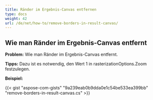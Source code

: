 ```yaml
---
title: Ränder im Ergebnis-Canvas entfernen
type: docs
weight: 42
url: /de/net/how-to/remove-borders-in-result-canvas/
---
```


## **Wie man Ränder im Ergebnis-Canvas entfernt**

**Problem:** Wie man Ränder im Ergebnis-Canvas entfernt.

**Tipps:** Dazu ist es notwendig, den Wert 1 in rasterizationOptions.Zoom festzulegen.

**Beispiel:**

{{< gist "aspose-com-gists" "9a239eab0b9dda0e1c54be533ea399bb" "remove-borders-in-result-canvas.cs" >}}
